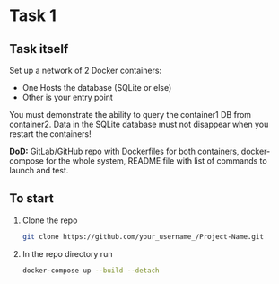 # Task 1

## Task itself

Set up a network of 2 Docker containers:

- One Hosts the database (SQLite or else)
- Other is your entry point

You must demonstrate the ability to query the container1 DB from container2. Data in the SQLite database must not disappear when you restart the containers!

<b>DoD:</b> GitLab/GitHub repo with Dockerfiles for both containers, docker-compose for the whole system, README file with list of commands to launch and test.

## To start

1. Clone the repo
   ```sh
   git clone https://github.com/your_username_/Project-Name.git
   ```
2. In the repo directory run
   ```sh
   docker-compose up --build --detach
   ```
